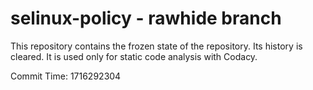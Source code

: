 # selinux-policy - rawhide branch

This repository contains the frozen state of the repository.
Its history is cleared. It is used only for static code
analysis with Codacy.

Commit Time: 1716292304